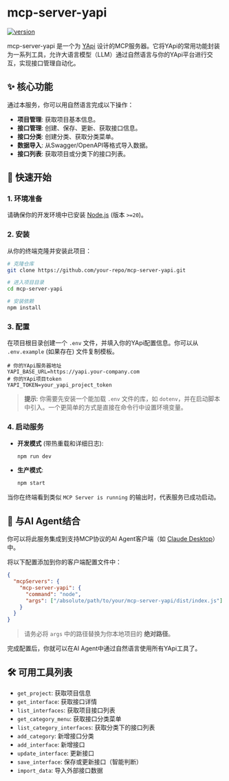 # mcp-server-yapi

[![version](https://img.shields.io/badge/version-0.0.1-blue.svg)](https://github.com/your-repo/mcp-server-yapi)

mcp-server-yapi 是一个为 [YApi](https://github.com/YMFE/yapi) 设计的MCP服务器。它将YApi的常用功能封装为一系列工具，允许大语言模型（LLM）通过自然语言与你的YApi平台进行交互，实现接口管理自动化。

## ✨ 核心功能

通过本服务，你可以用自然语言完成以下操作：

- **项目管理**: 获取项目基本信息。
- **接口管理**: 创建、保存、更新、获取接口信息。
- **接口分类**: 创建分类、获取分类菜单。
- **数据导入**: 从Swagger/OpenAPI等格式导入数据。
- **接口列表**: 获取项目或分类下的接口列表。

## 🚀 快速开始

### 1. 环境准备

请确保你的开发环境中已安装 [Node.js](https://nodejs.org/) (版本 `>=20`)。

### 2. 安装

从你的终端克隆并安装此项目：

```bash
# 克隆仓库
git clone https://github.com/your-repo/mcp-server-yapi.git

# 进入项目目录
cd mcp-server-yapi

# 安装依赖
npm install
```

### 3. 配置

在项目根目录创建一个 `.env` 文件，并填入你的YApi配置信息。你可以从 `.env.example` (如果存在) 文件复制模板。

```env
# 你的YApi服务器地址
YAPI_BASE_URL=https://yapi.your-company.com
# 你的YApi项目token
YAPI_TOKEN=your_yapi_project_token
```
> **提示**: 你需要先安装一个能加载 `.env` 文件的库，如 `dotenv`，并在启动脚本中引入。一个更简单的方式是直接在命令行中设置环境变量。

### 4. 启动服务

- **开发模式** (带热重载和详细日志):
  ```bash
  npm run dev
  ```

- **生产模式**:
  ```bash
  npm start
  ```
当你在终端看到类似 `MCP Server is running` 的输出时，代表服务已成功启动。

## 🤖 与AI Agent结合

你可以将此服务集成到支持MCP协议的AI Agent客户端（如 [Claude Desktop](https://github.com/jtsang4/claude-desktop)）中。

将以下配置添加到你的客户端配置文件中：

```json
{
  "mcpServers": {
    "mcp-server-yapi": {
      "command": "node",
      "args": ["/absolute/path/to/your/mcp-server-yapi/dist/index.js"]
    }
  }
}
```
> 请务必将 `args` 中的路径替换为你本地项目的 **绝对路径**。

完成配置后，你就可以在AI Agent中通过自然语言使用所有YApi工具了。

## 🛠️ 可用工具列表

- `get_project`: 获取项目信息
- `get_interface`: 获取接口详情
- `list_interfaces`: 获取项目接口列表
- `get_category_menu`: 获取接口分类菜单
- `list_category_interfaces`: 获取分类下的接口列表
- `add_category`: 新增接口分类
- `add_interface`: 新增接口
- `update_interface`: 更新接口
- `save_interface`: 保存或更新接口（智能判断）
- `import_data`: 导入外部接口数据